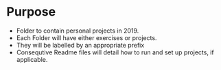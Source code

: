 # Purpose
* Folder to contain personal projects in 2019. 
* Each Folder will have either exercises or projects. 
* They will be labelled by an appropriate prefix
* Consequtive Readme files will detail how to run and set up projects, if applicable.


